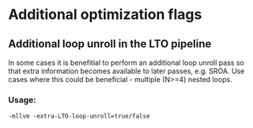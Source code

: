 Additional optimization flags
=============================

## Additional loop unroll in the LTO pipeline
In some cases it is benefitial to perform an additional loop unroll pass so that extra information becomes available to later passes, e.g. SROA. 
Use cases where this could be beneficial - multiple (N>=4) nested loops.

### Usage: 
    -mllvm -extra-LTO-loop-unroll=true/false
